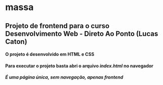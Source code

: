 # massa

## Projeto de frontend para o curso Desenvolvimento Web - Direto Ao Ponto (Lucas Caton)

#### O projeto é desenvolvido em HTML e CSS

#### Para executar o projeto basta abri o arquivo *index.html* no navegador

##### É uma página única, sem navegação, apenas frontend

